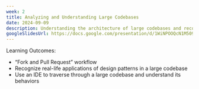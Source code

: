 ```yaml
---
week: 2
title: Analyzing and Understanding Large Codebases
date: 2024-09-09
description: Understanding the architecture of large codebases and recognizing real-life applications of design patterns in a large codebase.
googleSlidesUrl: https://docs.google.com/presentation/d/1WiNPOOQcN1M509dVMYgqjTU6EWbKj-OIOqUOkuERLb4/
---
```


Learning Outcomes:

- “Fork and Pull Request” workflow
- Recognize real-life applications of design patterns in a large codebase
- Use an IDE to traverse through a large codebase and understand its behaviors
